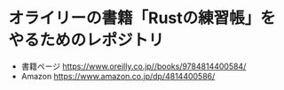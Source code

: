 # オライリーの書籍「Rustの練習帳」をやるためのレポジトリ

- 書籍ページ
https://www.oreilly.co.jp//books/9784814400584/
- Amazon
https://www.amazon.co.jp/dp/4814400586/
